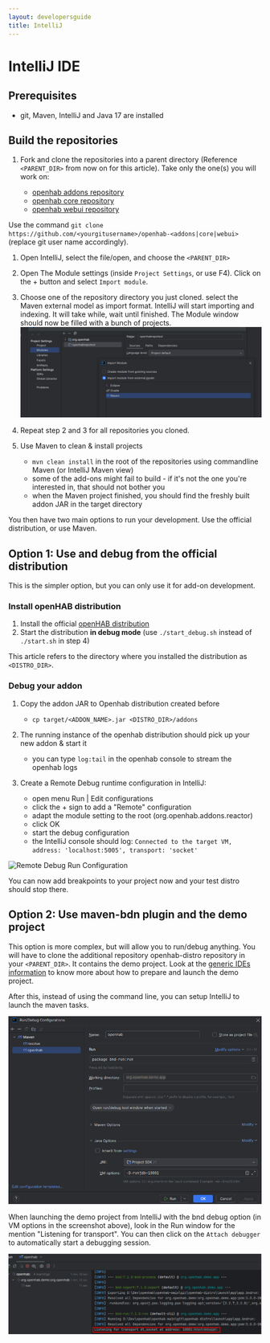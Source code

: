 ```yaml
---
layout: developersguide
title: IntelliJ
---
```


# IntelliJ IDE

## Prerequisites

- git, Maven, IntelliJ and Java 17 are installed

## Build the repositories

1. Fork and clone the repositories into a parent directory (Reference `<PARENT_DIR>` from now on for this article). Take only the one(s) you will work on:

    - [openhab addons repository](https://www.github.com/openhab/openhab-addons)
    - [openhab core repository](https://www.github.com/openhab/openhab-core)
    - [openhab webui repository](https://www.github.com/openhab/openhab-webui)

Use the command `git clone https://github.com/<yourgitusername>/openhab-<addons|core|webui>` (replace git user name accordingly).

1. Open IntelliJ, select the file/open, and choose the `<PARENT_DIR>`
1. Open The Module settings (inside `Project Settings`, or use F4). Click on the + button and select `Import module`.
1. Choose one of the repository directory you just cloned. select the Maven external model as import format.
   IntelliJ will start importing and indexing. It will take while, wait until finished. The Module window should now be filled with a bunch of projects.
   ![Import modules](images/ide_setup_intellij_import_module.png)
1. Repeat step 2 and 3 for all repositories you cloned.
1. Use Maven to clean & install projects

    - `mvn clean install` in the root of the repositories using commandline Maven (or IntelliJ Maven view)
    - some of the add-ons might fail to build - if it's not the one you're interested in, that should not bother you
    - when the Maven project finished, you should find the freshly built addon JAR in the target directory

You then have two main options to run your development. Use the official distribution, or use Maven.

## Option 1: Use and debug from the official distribution

This is the simpler option, but you can only use it for add-on development.

### Install openHAB distribution

1. Install the official [openHAB distribution](https://www.openhab.org/download/)
1. Start the distribution **in debug mode** (use `./start_debug.sh` instead of `./start.sh` in step 4)

This article refers to the directory where you installed the distribution as `<DISTRO_DIR>`.

### Debug your addon

1. Copy the addon JAR to Openhab distribution created before

    - `cp target/<ADDON_NAME>.jar <DISTRO_DIR>/addons`

1. The running instance of the openhab distribution should pick up your new addon & start it

    - you can type `log:tail` in the openhab console to stream the openhab logs

1. Create a Remote Debug runtime configuration in IntelliJ:

    - open menu Run | Edit configurations
    - click the + sign to add a "Remote" configuration
    - adapt the module setting to the root (org.openhab.addons.reactor)
    - click OK
    - start the debug configuration
    - the IntelliJ console should log: `Connected to the target VM, address: 'localhost:5005', transport: 'socket'`

![Remote Debug Run Configuration](images/ide_setup_intellij_debug_configuration.png)

You can now add breakpoints to your project now and your test distro should stop there.

## Option 2: Use maven-bdn plugin and the demo project

This option is more complex, but will allow you to run/debug anything.
You will have to clone the additional repository openhab-distro repository in your `<PARENT_DIR>`. It contains the demo project.
Look at the [generic IDEs information](./generic.md) to know more about how to prepare and launch the demo project.

After this, instead of using the command line, you can setup IntelliJ to launch the maven tasks.

![Launch Maven Task](./images/ide_setup_intellij_debug.png)

When launching the demo project from IntelliJ with the bnd debug option (in VM options in the screenshot above),
look in the Run window for the mention "Listening for transport".
You can then click on the `Attach debugger` to automatically start a debugging session.

![Attach debugger](./images/ide_setup_intellij_debug_attach.png)
